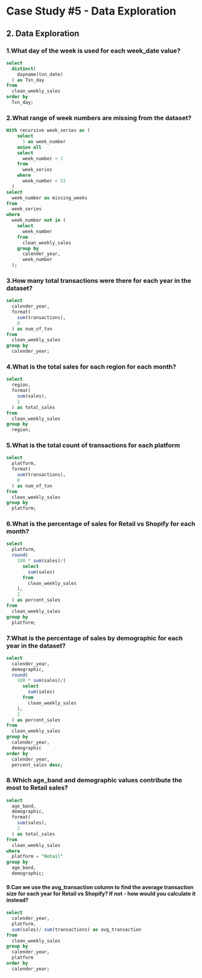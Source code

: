 # Case Study #5 - Data Exploration

## 2. Data Exploration
### 1.What day of the week is used for each week_date value? 
```` sql 
select 
  distinct(
    dayname(txn_date)
  ) as Txn_day 
from 
  clean_weekly_sales 
order by 
  Txn_day;
````

### 2.What range of week numbers are missing from the dataset? 
````sql
With recursive week_series as (
    select 
      1 as week_number 
    union all 
    select 
      week_number + 1 
    from 
      week_series 
    where 
      week_number < 52
  ) 
select 
  week_number as missing_weeks 
from 
  week_series 
where 
  week_number not in (
    select 
      week_number 
    from 
      clean_weekly_sales 
    group by 
      calender_year, 
      week_number
  );
````

### 3.How many total transactions were there for each year in the dataset?
````sql 
select 
  calender_year, 
  format(
    sum(transactions), 
    0
  ) as num_of_txn 
from 
  clean_weekly_sales 
group by 
  calender_year;
````

### 4.What is the total sales for each region for each month? 
````sql 
select 
  region, 
  format(
    sum(sales), 
    2
  ) as total_sales 
from 
  clean_weekly_sales 
group by 
  region;
````

### 5.What is the total count of transactions for each platform
````sql 
select 
  platform, 
  format(
    sum(transactions), 
    0
  ) as num_of_txn 
from 
  clean_weekly_sales 
group by 
  platform;
````

### 6.What is the percentage of sales for Retail vs Shopify for each month?
````sql 
select 
  platform, 
  round(
    100 * sum(sales)/(
      select 
        sum(sales) 
      from 
        clean_weekly_sales
    ), 
    2
  ) as percent_sales 
from 
  clean_weekly_sales 
group by 
  platform;
````

### 7.What is the percentage of sales by demographic for each year in the dataset?
````sql 
select 
  calender_year, 
  demographic, 
  round(
    100 * sum(sales)/(
      select 
        sum(sales) 
      from 
        clean_weekly_sales
    ), 
    2
  ) as percent_sales 
from 
  clean_weekly_sales 
group by 
  calender_year, 
  demographic 
order by 
  calender_year, 
  percent_sales desc;
````

### 8.Which age_band and demographic values contribute the most to Retail sales?
````sql 
select 
  age_band, 
  demographic, 
  format(
    sum(sales), 
    2
  ) as total_sales 
from 
  clean_weekly_sales 
where 
  platform = "Retail" 
group by 
  age_band, 
  demographic;
````

#### 9.Can we use the avg_transaction column to find the average transaction size for each year for Retail vs Shopify? If not - how would you calculate it instead?
````sql 
select 
  calender_year, 
  platform, 
  sum(sales)/ sum(transactions) as avg_transaction
from 
  clean_weekly_sales 
group by 
  calender_year, 
  platform 
order by 
  calender_year;
````
